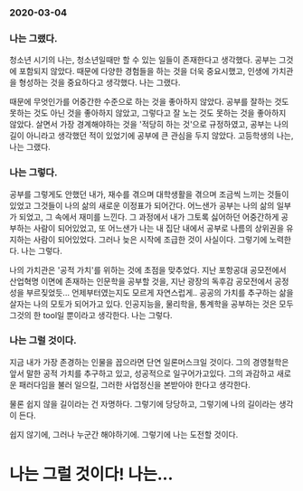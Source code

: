 ### 2020-03-04

### 나는 그랬다.
청소년 시기의 나는, 청소년일때만 할 수 있는 일들이 존재한다고 생각했다. 공부는 그것에 포함되지 않았다.
때문에 다양한 경험들을 하는 것을 더욱 중요시했고, 인생에 가치관을 형성하는 것을 중요하다고 생각했다.
나는 그랬다.

때문에 무엇인가를 어중간한 수준으로 하는 것을 좋아하지 않았다.
공부를 잘하는 것도 못하는 것도 아닌 것을 좋아하지 않았고, 그렇다고 잘 노는 것도 못하는 것을 좋아하지 않았다.
살면서 가장 경계해야하는 것을 '적당히 하는 것'으로 규정하였고, 공부는 나의 길이 아니라고 생각했던 적이 있었기에 공부에 큰 관심을 두지 않았다.
고등학생의 나는,
나는 그랬다.

### 나는 그렇다.
공부를 그렇게도 안했던 내가, 재수를 겪으며 대학생활을 겪으며 조금씩 느끼는 것들이 있었고 그것들이 나의 삶의 새로운 이정표가 되어간다.
어느샌가 공부는 나의 삶의 일부가 되었고, 그 속에서 재미를 느낀다.
그 과정에서 내가 그토록 싫어하던 어중간하게 공부하는 사람이 되어있었고,
또 어느샌가 나는 내 집단 내에서 공부로 나름의 상위권을 유지하는 사람이 되어있었다.
그러나 늦은 시작에 조급한 것이 사실이다. 그렇기에 노력한다.
나는 그렇다.

나의 가치관은 '공적 가치'를 위하는 것에 초점을 맞추었다.
지난 포항공대 공모전에서 산업혁명 이면에 존재하는 인문학을 공부할 것을, 지난 광장의 독후감 공모전에서 공정성을 부르짖었듯...
언제부터였는지도 모르게 자연스럽게.. 공공의 가치를 추구하는 삶을 살자는 나의 모토가 되어가고 있다.
인공지능을, 물리학을, 통계학을 공부하는 것은 모두 그것의 한 tool일 뿐이라고 생각한다.
나는 그렇다.

### 나는 그럴 것이다.
지금 내가 가장 존경하는 인물을 꼽으라면 단연 일론머스크일 것이다. 그의 경영철학은 앞서 말한 공적 가치를 추구하고 있고, 성공적으로 일구어가고있다.
그의 과감하고 새로운 패러다임을 불러 일으킬, 그러한 사업정신을 본받아야 한다고 생각한다.

물론 쉽지 않을 길이라는 건 자명하다.
그렇기에 당당하고, 그렇기에 나의 길이라는 생각이 든다.

쉽지 않기에, 그러나 누군간 해야하기에.
그렇기에 나는 도전할 것이다.
# 나는 그럴 것이다! 나는...
